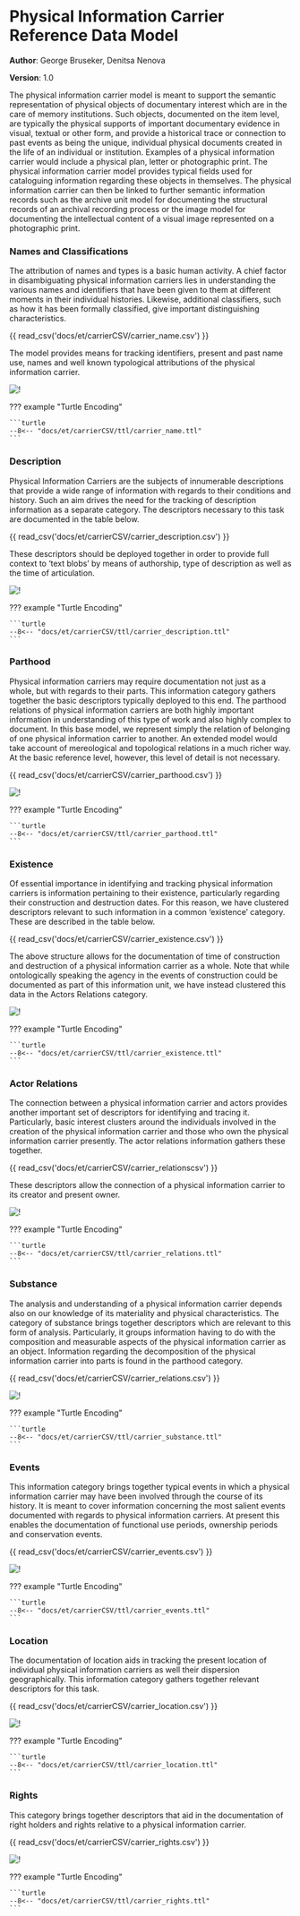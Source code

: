 # Physical Information Carrier Reference Data Model

**Author**: George Bruseker, Denitsa Nenova  

**Version**: 1.0

The physical information carrier model is meant to support the semantic representation of physical objects of documentary interest which are in the care of memory institutions. Such objects, documented on the item level, are typically the physical supports of important documentary evidence in visual, textual or other form, and provide a historical trace or connection to past events as being the unique, individual physical documents created in the life of an individual or institution. Examples of a physical information carrier would include a physical plan, letter or photographic print. The physical information carrier model provides typical fields used for cataloguing information regarding these objects in themselves. The physical information carrier can then be linked to further semantic information records such as the archive unit model for documenting the structural records of an archival recording process or the image model for documenting the intellectual content of a visual image represented on a photographic print.


### Names and Classifications


The attribution of names and types is a basic human activity. A chief factor in disambiguating physical information carriers lies in understanding the various names and identifiers that have been given to them at different moments in their individual histories. Likewise, additional classifiers, such as how it has been formally classified, give important distinguishing characteristics.


{{ read_csv('docs/et/carrierCSV/carrier_name.csv') }}

The model provides means for tracking identifiers, present and past name use, names and well known typological attributions of the physical information carrier.

![!](carrierCSV/ttl/mmd/png/carrier_name.png)


??? example "Turtle Encoding"

    ```turtle
    --8<-- "docs/et/carrierCSV/ttl/carrier_name.ttl"
    ```


### Description

Physical Information Carriers are the subjects of innumerable descriptions that provide a wide range of information with regards to their conditions and history. Such an aim drives the need for the tracking of description information as a separate category. The descriptors necessary to this task are documented in the table below.

{{ read_csv('docs/et/carrierCSV/carrier_description.csv') }}


These descriptors should be deployed together in order to provide full context to ‘text blobs’ by means of authorship, type of description as well as the time of articulation.


![!](carrierCSV/ttl/mmd/png/carrier_description.png)



??? example "Turtle Encoding"

    ```turtle
    --8<-- "docs/et/carrierCSV/ttl/carrier_description.ttl"
    ```


### Parthood

Physical information carriers may require documentation not just as a whole, but with regards to their parts. This information category gathers together the basic descriptors typically deployed to this end. The parthood relations of physical information carriers are both highly important information in understanding of this type of work and also highly complex to document. In this base model, we represent simply the relation of belonging of one physical information carrier to another. An extended model would take account of mereological and topological relations in a much richer way. At the basic reference level, however, this level of detail is not necessary.


 
{{ read_csv('docs/et/carrierCSV/carrier_parthood.csv') }}


![!](carrierCSV/ttl/mmd/png/carrier_parthood.png)



??? example "Turtle Encoding"

    ```turtle
    --8<-- "docs/et/carrierCSV/ttl/carrier_parthood.ttl"
    ```



### Existence

Of essential importance in identifying and tracking physical information carriers is information pertaining to their existence, particularly regarding their construction and destruction dates. For this reason, we have clustered descriptors relevant to such information in a common ‘existence’ category. These are described in the table below.

 
{{ read_csv('docs/et/carrierCSV/carrier_existence.csv') }}


The above structure allows for the documentation of time of construction and destruction of a physical information carrier as a whole. Note that while ontologically speaking the agency in the events of construction could be documented as part of this information unit, we have instead clustered this data in the Actors Relations category.

![!](carrierCSV/ttl/mmd/png/carrier_existence.png)



??? example "Turtle Encoding"

    ```turtle
    --8<-- "docs/et/carrierCSV/ttl/carrier_existence.ttl"
    ```




### Actor Relations

The connection between a physical information carrier and actors provides another important set of descriptors for identifying and tracing it. Particularly, basic interest clusters around the individuals involved in the creation of the physical information carrier and those who own the physical information carrier presently. The actor relations information gathers these together.

{{ read_csv('docs/et/carrierCSV/carrier_relationscsv') }}

These descriptors allow the connection of a physical information carrier to its creator and present owner.

![!](carrierCSV/ttl/mmd/png/carrier_relations.png)



??? example "Turtle Encoding"

    ```turtle
    --8<-- "docs/et/carrierCSV/ttl/carrier_relations.ttl"
    ```




### Substance

The analysis and understanding of a physical information carrier depends also on our knowledge of its materiality and physical characteristics. The category of substance brings together descriptors which are relevant to this form of analysis. Particularly, it groups information having to do with the composition and measurable aspects of the physical information carrier as an object. Information regarding the decomposition of the physical information carrier into parts is found in the parthood category.


{{ read_csv('docs/et/carrierCSV/carrier_relations.csv') }}

![!](carrierCSV/ttl/mmd/png/carrier_substance.png)



??? example "Turtle Encoding"

    ```turtle
    --8<-- "docs/et/carrierCSV/ttl/carrier_substance.ttl"
    ```




### Events

This information category brings together typical events in which a physical information carrier may have been involved through the course of its history. It is meant to cover information concerning the most salient events documented with regards to physical information carriers. At present this enables the documentation of functional use periods, ownership periods and conservation events. 

{{ read_csv('docs/et/carrierCSV/carrier_events.csv') }}

![!](carrierCSV/ttl/mmd/png/carrier_events.png)


??? example "Turtle Encoding"

    ```turtle
    --8<-- "docs/et/carrierCSV/ttl/carrier_events.ttl"
    ```


### Location

The documentation of location aids in tracking the present location of individual physical information carriers as well their dispersion geographically. This information category gathers together relevant descriptors for this task.

{{ read_csv('docs/et/carrierCSV/carrier_location.csv') }}

![!](carrierCSV/ttl/mmd/png/carrier_location.png)


??? example "Turtle Encoding"

    ```turtle
    --8<-- "docs/et/carrierCSV/ttl/carrier_location.ttl"
    ```


### Rights

This category brings together descriptors that aid in the documentation of right holders and rights relative to a physical information carrier.

{{ read_csv('docs/et/carrierCSV/carrier_rights.csv') }}

![!](carrierCSV/ttl/mmd/png/carrier_rights.png)


??? example "Turtle Encoding"

    ```turtle
    --8<-- "docs/et/carrierCSV/ttl/carrier_rights.ttl"
    ```




